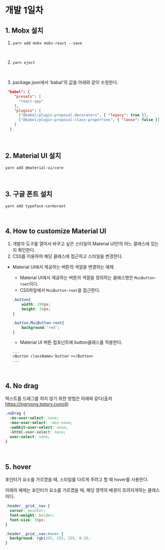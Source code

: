 # 개발 1일차



## 1. Mobx 설치

1. ```
   yarn add mobx mobx-react --save
   ```

   <br/>

2. ```
   yarn eject
   ```

   <br/>

3.  package.json에서 'babal'의 값을 아래와 같이 수정한다.

   ```json
    "babel": {
       "presets": [
         "react-app"
       ],
       "plugins": [
         ["@babel/plugin-proposal-decorators", { "legacy": true }],
         ["@babel/plugin-proposal-class-properties", { "loose": false }]
       ]
     }
   ```

   <br/>

## 2. Material UI 설치

```
yarn add @material-ui/core
```

<br/>

## 3. 구글 폰트 설치

```
yarn add typeface-cormorant
```

<br/>

## 4. How to customize Material UI 

1. 개발자 도구를 열어서 바꾸고 싶은 스타일이 Material UI안의 어느 클래스에 있는지 확인한다.
2. CSS를 이용하여 해당 클래스에 접근하고 스타일을 변경한다.

- Material UI에서 제공하는 버튼의 색깔을 변경하는 예제

  - Material UI에서 제공하는 버튼의 색깔을 정의하는 클래스명은 `MuiButton-root`이다.
  - CSS파일에서 `MuiButton-root`을 접근한다.

  ```css
  .button{
      width: 200px;
      height: 50px;
  }
  
  .button.MuiButton-root{
      background:'red';
  }
  ```

  - Material UI 버튼 컴포넌트에 button클래스를 적용한다.

  ```react
  ...
  <Button className='button'></Button>
  ...
  ```

<br/>

## 4. No drag

텍스트를 드래그를 하지 않기 위한 방법은 아래와 같다(출처 https://ingryong.tistory.com/4)

```css
.noDrag {
  -ms-user-select: none;
  -moz-user-select: -moz-none;
  -webkit-user-select: none;
  -khtml-user-select: none;
  user-select: none;
}
```

<br/>

## 5. hover

포인터가 요소를 가르켰을 때, 스타일를 다르게 주려고 할 때 hover를 사용한다.

아래의 예제는 포인터가 요소를 가르켰을 때, 해당 영역의 배경이 흐려지게하는 클래스이다.

```css
.header__grid__nav {
  cursor: pointer;
  font-weight: bolder;
  font-size: 36px;
}

.header__grid__nav:hover {
  background: rgb(255, 255, 255, 0.3);
}
```



